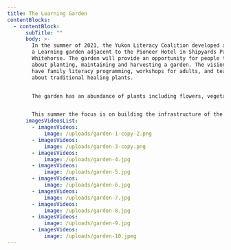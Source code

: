 ```yaml
---
title: The Learning Garden
contentBlocks:
  - contentBlock:
      subTitle: ""
      body: >-
        In the summer of 2021, the Yukon Literacy Coalition developed and built
        a Learning garden adjacent to the Pioneer Hotel in Shipyards Park in
        Whitehorse. The garden will provide an opportunity for people to learn
        about planting, maintaining and harvesting a garden. The vision is to
        have family literacy programming, workshops for adults, and teachings
        about traditional healing plants.


        The garden has an abundance of plants including flowers, vegetables, fruit trees, berries and a bed for traditional healing plants. Some of the plants were donated by local gardeners.


        This summer the focus is on building the infrastructure of the garden with a plan to start delivering programming in the garden during the summer of 2022.
      imagesVideosList:
        - imagesVideos:
            image: /uploads/garden-1-copy-2.png
        - imagesVideos:
            image: /uploads/garden-3-copy.png
        - imagesVideos:
            image: /uploads/garden-4.jpg
        - imagesVideos:
            image: /uploads/garden-5.jpg
        - imagesVideos:
            image: /uploads/garden-6.jpg
        - imagesVideos:
            image: /uploads/garden-7.jpg
        - imagesVideos:
            image: /uploads/garden-8.jpg
        - imagesVideos:
            image: /uploads/garden-9.jpg
        - imagesVideos:
            image: /uploads/garden-10.jpeg
---
```

